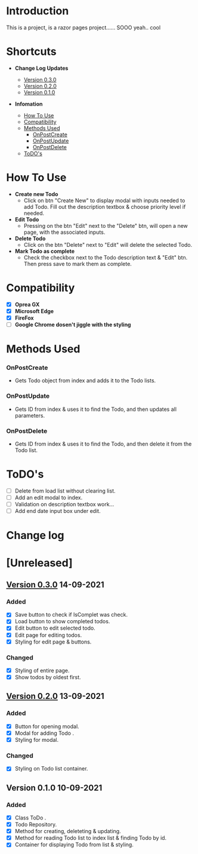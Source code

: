 # Introduction
This is a project, is a razor pages project...... SOOO yeah.. cool

# Shortcuts
*  **Change Log Updates**
	 * [Version 0.3.0](#Version-0.1.0-14-09-2021)
	 * [Version 0.2.0](#Version-0.1.0-13-09-2021)
	 * [Version 0.1.0](#Version-0.1.0-10-09-2021)
	 
* **Infomation**
	* [How To Use](#How-To-Use)
	 * [Compatibility](#Compatibility)
	* [Methods Used](#Methods-Used)
		* [OnPostCreate](#OnPostCreate)
		* [OnPostUpdate](#OnPostUpdate)
		* [OnPostDelete](#OnPostDelete)
	* [ToDO's](#ToDO's)
	
# How To Use
* **Create new Todo**
	* Click on btn "Create New" to display modal with inputs needed to add Todo.
	Fill out the description textbox & choose priority level if needed.
* **Edit Todo**
	* Pressing on the btn "Edit" next to the "Delete" btn, will open a new page, with the associated inputs.
* **Delete Todo**
	* Click on the btn "Delete" next to "Edit" will delete the selected Todo.
* **Mark Todo as complete**
	* Check the checkbox next to the Todo description text & "Edit" btn.
	Then press save to mark them as complete.
# Compatibility
- [x]  **Oprea GX** 
- [x] **Microsoft Edge**
 - [x] **FireFox**
- [ ] **Google Chrome dosen't jiggle with the styling**
# Methods Used
### OnPostCreate
* Gets Todo object from index and adds it to the Todo lists.
### OnPostUpdate
* Gets ID from index & uses it to find the Todo, and then updates all parameters.
### OnPostDelete
* Gets ID from index & uses it to find the Todo, and then delete it from the Todo list.

# ToDO's
- [ ] Delete from load list without clearing list.
- [ ] Add an edit modal to index.
- [ ] Validation on description textbox work...
- [ ]  Add end date input box under edit.

# Change log
# [Unreleased]
## [Version 0.3.0](https://github.com/CarfloHD/Razer-H2/compare/Version-0.2.0...Version-0.3.0) 14-09-2021
### Added
- [x] Save button to check if IsComplet was check.
- [x] Load button to show completed todos.
- [x] Edit button to edit selected todo.
- [x] Edit page for editing todos.
- [x] Styling for edit page & buttons.
### Changed
- [x] Styling of entire page.
- [x]  Show todos by oldest first.
## [Version 0.2.0](https://github.com/CarfloHD/Razer-H2/compare/Version-0.1.0...Version-0.2.0) 13-09-2021
### Added
- [x] Button for opening modal.
- [x] Modal for adding Todo .
- [x] Styling for modal.
### Changed 
- [x] Styling on Todo list container.
## Version 0.1.0 10-09-2021
### Added
- [x] Class ToDo .
- [x] Todo Repository.
- [x] Method for creating, deleteting & updating.
- [x] Method for reading Todo list to index list & finding Todo by id.
- [x] Container for displaying Todo from list & styling.
